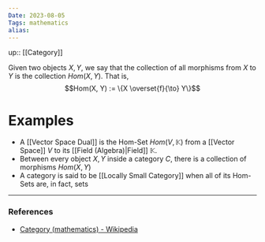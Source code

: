 ```yaml
---
Date: 2023-08-05
Tags: mathematics
alias: 
---
```

up:: [[Category]]

Given two objects $X, Y$, we say that the collection of all morphisms from $X$ to $Y$ is the collection $Hom(X,Y)$. That is,
$$Hom(X, Y) := \{X \overset{f}{\to} Y\}$$
# Examples
- A [[Vector Space Dual]] is the Hom-Set $Hom(V, \mathbb{K})$ from a [[Vector Space]] $V$ to its [[Field (Algebra)|Field]] $\mathbb{K}$.
- Between every object $X, Y$ inside a category $C$, there is a collection of morphisms $Hom(X, Y)$
- A category is said to be [[Locally Small Category]] when all of its Hom-Sets are, in fact, sets

---
### References
- [Category (mathematics) - Wikipedia](https://en.wikipedia.org/wiki/Category_(mathematics))